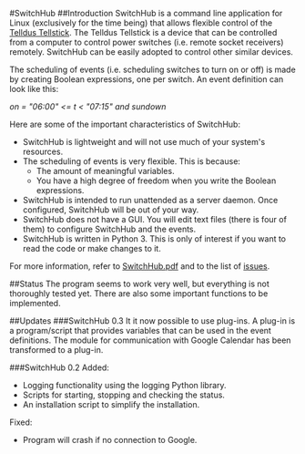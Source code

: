 #SwitchHub
##Introduction
SwitchHub is a command line application for Linux (exclusively for the time being) that allows flexible control of the [Telldus Tellstick](http://www.telldus.se/products/tellstick). The Telldus Tellstick is a device that can be controlled from a computer to control power switches (i.e. remote socket receivers) remotely. SwitchHub can be easily adopted to control other similar devices.

The scheduling of events (i.e. scheduling switches to turn on or off) is made by creating Boolean
expressions, one per switch. An event definition can look like this:

*on = "06:00" <= t < "07:15" and sundown*

Here are some of the important characteristics of SwitchHub:
- SwitchHub is lightweight and will not use much of your system's resources.
- The scheduling of events is very flexible. This is because:
	- The amount of meaningful variables.
	- You have a high degree of freedom when you write the Boolean expressions.
- SwitchHub is intended to run unattended as a server daemon. Once configured, SwitchHub will be out of your way.
- SwitchHub does not have a GUI. You will edit text files (there is four of them) to configure SwitchHub and the events.
- SwitchHub is written in Python 3. This is only of interest if you want to read the code or make changes to it.

For more information, refer to [SwitchHub.pdf](https://github.com/thoelf/switchhub/blob/master/SwitchHub.pdf) and to the list of [issues](https://github.com/thoelf/switchhub/issues).

##Status
The program seems to work very well, but everything is not thoroughly tested yet. There are also some important functions to be implemented.

##Updates
###SwitchHub 0.3
It it now possible to use plug-ins. A plug-in is a program/script that provides variables that can be used in the event definitions. The module for communication with Google Calendar has been transformed to a plug-in.

###SwitchHub 0.2
Added:
- Logging functionality using the logging Python library.
- Scripts for starting, stopping and checking the status.
- An installation script to simplify the installation.

Fixed:
- Program will crash if no connection to Google.

